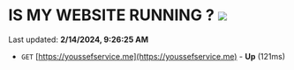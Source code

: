 # IS MY WEBSITE RUNNING ? [![](https://img.shields.io/static/v1?label=Sponsor&message=%E2%9D%A4&logo=GitHub&color=%23fe8e86)](https://github.com/sponsors/<username>)

Last updated: **2/14/2024, 9:26:25 AM**

- `GET` [https://youssefservice.me](https://youssefservice.me) - **Up** (121ms)
